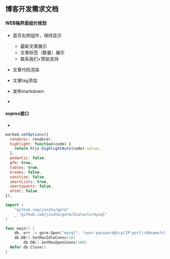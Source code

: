 ## 博客开发需求文档


#### WEB端界面组价规划

* 首页右侧组件，保持显示
    * 最新文章展示
    * 文章标签（数量）展示
    * 联系我们+赞助支持
    
    
* 文章代码渲染
* 文章tag添加
* 发布markdown
* 


#### expres接口

* 

```javascript
marked.setOptions({
  renderer: renderer,
  highlight: function(code) {
    return hljs.highlightAuto(code).value;
  },
  pedantic: false,
  gfm: true,
  tables: true,
  breaks: false,
  sanitize: false,
  smartLists: true,
  smartypants: false,
  xhtml: false
}); 
```
```go
import (
    "github.com/jinzhu/gorm"
    _ "github.com/jinzhu/gorm/dialects/mysql"
)

func main() {
    db, err := gorm.Open("mysql", "user:password@tcp(IP:port)/dbname?charset=utf8&parseTime=True&loc=Local")
  	db.DB().SetMaxIdleConns(10)
		db.DB().SetMaxOpenConns(100)
  defer db.Close()
}
```


